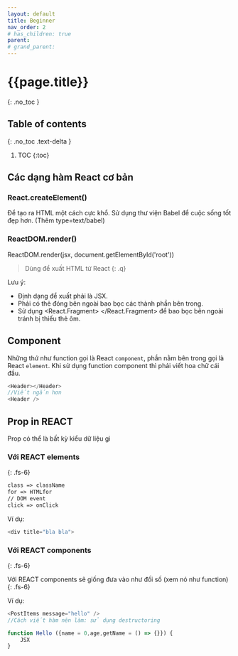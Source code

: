 ```yaml
---
layout: default
title: Beginner
nav_order: 2
# has_children: true
parent: 
# grand_parent:
---
```


<!-- markdownlint-disable MD025-->
# {{page.title}}
{: .no_toc }

## Table of contents
{: .no_toc .text-delta }

1. TOC
{:toc}
<!-- markdownlint-enable MD025-->

## Các dạng hàm React cơ bản

### React.createElement()

Để tạo ra HTML một cách cực khổ.
Sử dụng thư viện Babel để cuộc sống tốt đẹp hơn. (Thêm type=text/babel)

### ReactDOM.render()

ReactDOM.render(jsx, document.getElementById('root'))

>Dùng để xuất HTML từ React
{: .q}

Lưu ý:

- Định dạng để xuất phải là JSX.
- Phải có thẻ đóng bên ngoài bao bọc các thành phần bên trong.
- Sử dụng <React.Fragment> </React.Fragment> để bao bọc bên ngoài tránh bị thiếu thẻ ôm.

## Component

Những thứ như function gọi là React `component`, phần nằm bên trong gọi là React `element`.
Khi sử dụng function component thì phải viết hoa chữ cái đầu.

```js
<Header></Header>
//Viết ngắn hơn
<Header />
```

## Prop in REACT

Prop có thể là bất kỳ kiểu dữ liệu gì

### Với REACT elements
{: .fs-6}

```markdown
class => className
for => HTMLfor
// DOM event
click => onClick
```

Ví dụ:

```js
<div title="bla bla">
```

### Với REACT components
{: .fs-6}

Với REACT components sẽ giống đưa vào như đối số (xem nó như function)
{: .fs-6}

Ví dụ:

```js
<PostItems message="hello" />
//Cách viết hàm nên làm: sử dụng destructoring

function Hello ({name = 0,age,getName = () => {}}) {
    JSX
}
```
